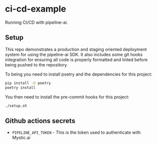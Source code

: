 # ci-cd-example

Running CI/CD with pipeline-ai.

## Setup

This repo demonstrates a production and staging oriented deployment system for using the pipeline-ai SDK. It also includes some git hooks integration for ensuring all code is properly formatted and linted before being pushed to the repository.

To being you need to install poetry and the dependencies for this project:

```bash
pip install -U poetry
poetry install
```

You then need to install the pre-commit hooks for this project:

```bash
./setup.sh
```

## Github actions secrets

- `PIPELINE_API_TOKEN` - This is the token used to authenticate with Mystic.ai
